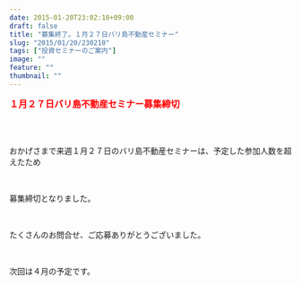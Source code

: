 ```yaml
---
date: 2015-01-20T23:02:10+09:00
draft: false
title: "募集終了。１月２７日バリ島不動産セミナー"
slug: "2015/01/20/230210"
tags: ["投資セミナーのご案内"]
image: ""
feature: ""
thumbnail: ""
---
```

<p><font color="#ff0000" size="3"><strong>１月２７日バリ島不動産セミナー募集締切</strong></font></p><br/><br/><p>おかげさまで来週１月２７日のバリ島不動産セミナーは、予定した参加人数を超えたため</p><br/><p>募集締切となりました。</p><br/><p>たくさんのお問合せ、ご応募ありがとうございました。</p><br/><p>次回は４月の予定です。</p><br/><br/>

